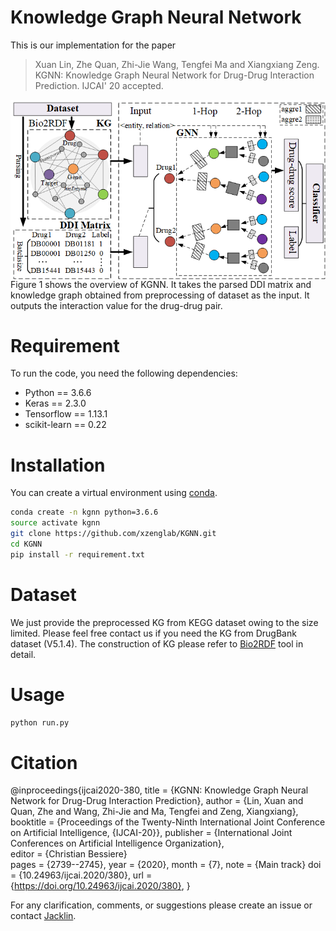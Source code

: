 # Knowledge Graph Neural Network
This is our implementation for the paper
> Xuan Lin, Zhe Quan, Zhi-Jie Wang, Tengfei Ma and Xiangxiang Zeng. KGNN: Knowledge Graph Neural Network for Drug-Drug Interaction Prediction. IJCAI' 20 accepted.

<img align="center" src="Figure1.png">
Figure 1 shows the overview of KGNN. It takes the parsed DDI matrix and knowledge graph obtained from preprocessing of dataset as the input. It outputs the interaction value for the drug-drug pair. 

# Requirement
To run the code, you need the following dependencies:
* Python == 3.6.6
* Keras == 2.3.0
* Tensorflow == 1.13.1
* scikit-learn == 0.22

# Installation
You can create a virtual environment using [conda](https://github.com/conda/conda).
```bash
conda create -n kgnn python=3.6.6  
source activate kgnn  
git clone https://github.com/xzenglab/KGNN.git  
cd KGNN  
pip install -r requirement.txt  
```

# Dataset
We just provide the preprocessed KG from KEGG dataset owing to the size limited. Please feel free contact us if you need the KG from DrugBank dataset (V5.1.4). The construction of KG please refer to [Bio2RDF](https://github.com/bio2rdf/bio2rdf-scripts/wiki) tool in detail.

# Usage
```bash
python run.py
```

# Citation
@inproceedings{ijcai2020-380,
  title     = {KGNN: Knowledge Graph Neural Network for Drug-Drug Interaction Prediction},
  author    = {Lin, Xuan and Quan, Zhe and Wang, Zhi-Jie and Ma, Tengfei and Zeng, Xiangxiang},
  booktitle = {Proceedings of the Twenty-Ninth International Joint Conference on
               Artificial Intelligence, {IJCAI-20}},
  publisher = {International Joint Conferences on Artificial Intelligence Organization},             
  editor    = {Christian Bessiere}	
  pages     = {2739--2745},
  year      = {2020},
  month     = {7},
  note      = {Main track}
  doi       = {10.24963/ijcai.2020/380},
  url       = {https://doi.org/10.24963/ijcai.2020/380},
}


For any clarification, comments, or suggestions please create an issue or contact [Jacklin](Jack_lin@hnu.edu.cn).
